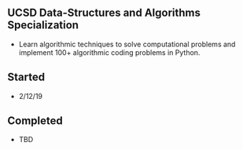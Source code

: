 ## UCSD Data-Structures and Algorithms Specialization
- Learn algorithmic techniques to solve computational problems and implement 100+ algorithmic coding problems in Python.

## Started
- 2/12/19

## Completed
- TBD


